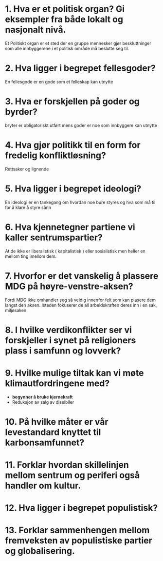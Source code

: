 # 1. Hva er et politisk organ? Gi eksempler fra både lokalt og nasjonalt nivå.

Et Politiskt organ er et sted der en gruppe mennesker gjør beskluttninger som alle innbyggerene i et politisk område må beslutte seg til.

# 2. Hva ligger i begrepet fellesgoder?

En fellesgode er en gode som et felleskap kan utnytte

# 3. Hva er forskjellen på goder og byrder?

bryter er obligatoriskt utført mens goder er noe som innbyggere kan utnytte

# 4. Hva gjør politikk til en form for fredelig konfliktløsning?

Rettsaker og lignende

# 5. Hva ligger i begrepet ideologi?

En ideologi er en tankegang om hvordan noe bure styres og hva som må til for å klare å styre sånn

# 6. Hva kjennetegner partiene vi kaller sentrumspartier?

At de ikke er liberalistisk ( kapitalistisk ) eller sosialistisk men heller en mellom ting imellom dem.

# 7. Hvorfor er det vanskelig å plassere MDG på høyre-venstre-aksen?

Fordi MDG ikke omhandler seg så veldig innenfor felt som kan plasere dem langst den aksen. Isteden fokuserer de all arbeidskraften deres inn i en sak, miljøsaken.

# 8. I hvilke verdikonflikter ser vi forskjeller i synet på religioners plass i samfunn og lovverk?

# 9. Hvilke mulige tiltak kan vi møte klimautfordringene med?

- **begynner å bruke kjernekraft**
- Reduksjon av salg av diselbiler

# 10. På hvilke måter er vår levestandard knyttet til karbonsamfunnet?

# 11. Forklar hvordan skillelinjen mellom sentrum og periferi også handler om kultur.

# 12. Hva ligger i begrepet populistisk?

# 13. Forklar sammenhengen mellom fremveksten av populistiske partier og globalisering.
